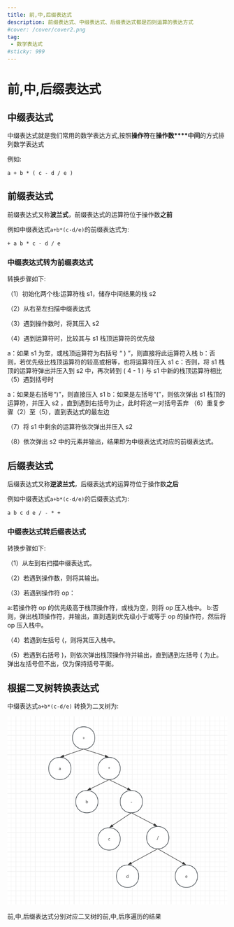```yaml
---
title: 前,中,后缀表达式
description: 前缀表达式、中缀表达式、后缀表达式都是四则运算的表达方式
#cover: /cover/cover2.png
tag:
 - 数学表达式
#sticky: 999
---
```


# 前,中,后缀表达式

## 中缀表达式

中缀表达式就是我们常用的数学表达方式,按照**操作符**在**操作数****中间**的方式排列数学表达式

例如:

```text
a + b * ( c - d / e )
```

## 前缀表达式

前缀表达式又称**波兰式**，前缀表达式的运算符位于操作数**之前**

例如中缀表达式`a+b*(c-d/e)`的前缀表达式为:

```text
+ a b * c - d / e
```

### 中缀表达式转为前缀表达式
转换步骤如下:

（1）初始化两个栈:运算符栈 s1，储存中间结果的栈 s2

（2）从右至左扫描中缀表达式

（3）遇到操作数时，将其压入 s2

（4）遇到运算符时，比较其与 s1 栈顶运算符的优先级

a：如果 s1 为空，或栈顶运算符为右括号 “ ) ”，则直接将此运算符入栈
b：否则，若优先级比栈顶运算符的较高或相等，也将运算符压入 s1
c：否则，将 s1 栈顶的运算符弹出并压入到 s2 中，再次转到 ( 4 - 1 ) 与 s1 中新的栈顶运算符相比
（5）遇到括号时

a：如果是右括号“)”，则直接压入 s1
b：如果是左括号“(”，则依次弹出 s1 栈顶的运算符，并压入 s2 ，直到遇到右括号为止，此时将这一对括号丢弃
（6）重复步骤（2）至（5），直到表达式的最左边

（7）将 s1 中剩余的运算符依次弹出并压入 s2

（8）依次弹出 s2 中的元素并输出，结果即为中缀表达式对应的前缀表达式。

## 后缀表达式

后缀表达式又称**逆波兰式**，后缀表达式的运算符位于操作数**之后**

例如中缀表达式`a+b*(c-d/e)`的后缀表达式为:

```text
a b c d e / - * +
```

### 中缀表达式转后缀表达式

转换步骤如下:

（1）从左到右扫描中缀表达式。

（2）若遇到操作数，则将其输出。

（3）若遇到操作符 op：

a:若操作符 op 的优先级高于栈顶操作符，或栈为空，则将 op 压入栈中。
b:否则，弹出栈顶操作符，并输出，直到遇到优先级小于或等于 op 的操作符，然后将 op 压入栈中。

（4）若遇到左括号 (，则将其压入栈中。 

（5）若遇到右括号 )，则依次弹出栈顶操作符并输出，直到遇到左括号 ( 为止。弹出左括号但不出，仅为保持括号平衡。

## 根据二叉树转换表达式

中缀表达式`a+b*(c-d/e)` 转换为二叉树为:

 ![img.png](images/前,中,后缀表达式/img.png)

前,中,后缀表达式分别对应二叉树的前,中,后序遍历的结果
